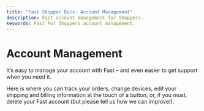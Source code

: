 ```yaml
---
title: "Fast Shopper Docs: Account Management"
description: Fast account management for Shoppers.
keywords: Fast For Shoppers account management.
---
```


# Account Management

It’s easy to manage your account with Fast – and even easier to get support when you need it.

Here is where you can track your orders, change devices, edit your shipping and billing information at the touch of a button, or, if you must, delete your Fast account (but please tell us how we can improve!).
